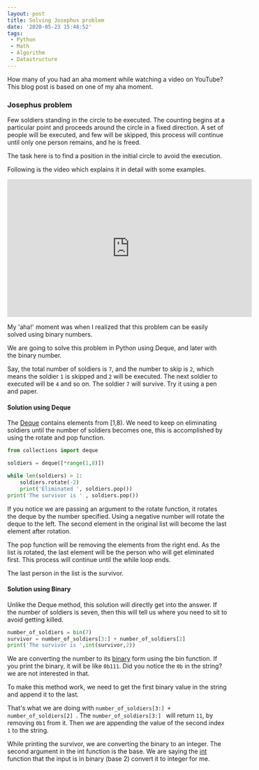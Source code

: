 ```yaml
---
layout: post
title: Solving Josephus problem 
date: '2020-05-23 15:48:52'
tags: 
 - Python
 - Math
 - Algorithm
 - Datastructure
---
```


How many of you had an aha moment while watching a video on YouTube? This blog post is based on one of my aha moment.

### Josephus problem

Few soldiers standing in the circle to be executed. The counting begins at a particular point and proceeds around the circle in a fixed direction. A set of people will be executed, and few will be skipped, this process will continue until only one person remains, and he is freed.

The task here is to find a position in the initial circle to avoid the execution.

Following is the video which explains it in detail with some examples.

<iframe width="560" height="315" src="https://www.youtube.com/embed/uCsD3ZGzMgE" frameborder="0" allow="accelerometer; autoplay; encrypted-media; gyroscope; picture-in-picture" allowfullscreen></iframe>

 My 'aha!' moment was when I realized that this problem can be easily solved using binary numbers. 
 
 We are going to solve this problem in Python using Deque, and later with the binary number.

Say, the total number of soldiers is `7`, and the number to skip is `2`, which means the soldier `1` is skipped and `2` will be executed. The next soldier to executed will be `4` and so on. The soldier `7` will survive. Try it using a pen and paper.

#### Solution using Deque

The [Deque](https://docs.python.org/2/library/collections.html#collections.deque) contains elements from [1,8). We need to keep on eliminating soldiers until the number of soldiers becomes one, this is accomplished by using the rotate and pop function. 

```python
from collections import deque

soldiers = deque([*range(1,8)])

while len(soldiers) > 1:
    soldiers.rotate(-2)
    print('Eliminated ', soldiers.pop())
print('The survivor is ' , soldiers.pop())
```

If you notice we are passing an argument to the rotate function, it rotates the deque by the number specified. Using a negative number will rotate the deque to the left. The second element in the original list will become the last element after rotation.

 The pop function will be removing the elements from the right end. As the list is rotated, the last element will be the person who will get eliminated first. This process will continue until the while loop ends.
 
 The last person in the list is the survivor.

#### Solution using Binary 

Unlike the Deque method, this solution will directly get into the answer. If the number of soldiers is seven, then this will tell us where you need to sit to avoid getting killed.

```python
number_of_soldiers = bin(7)
survivor = number_of_soldiers[3:] + number_of_soldiers[2] 
print('The survivor is ',int(survivor,2))
```

We are converting the number to its [binary](https://en.wikipedia.org/wiki/Binary_number) form using the bin function. If you print the binary, it will be like `0b111`. Did you notice the `0b` in the string? we are not interested in that.

To make this method work, we need to get the first binary value in the string and append it to the last. 

That's what we are doing with `number_of_soldiers[3:] + number_of_soldiers[2] `. The `number_of_soldiers[3:] ` will return `11`, by removing `0b1` from it. Then we are appending the value of the second index `1` to the string.

While printing the survivor, we are converting the binary to an integer. The second argument in the int function is the base. We are saying the [int](https://docs.python.org/3.4/library/functions.html?highlight=int#int) function that the input is in binary (base 2) convert it to integer for me.





  
